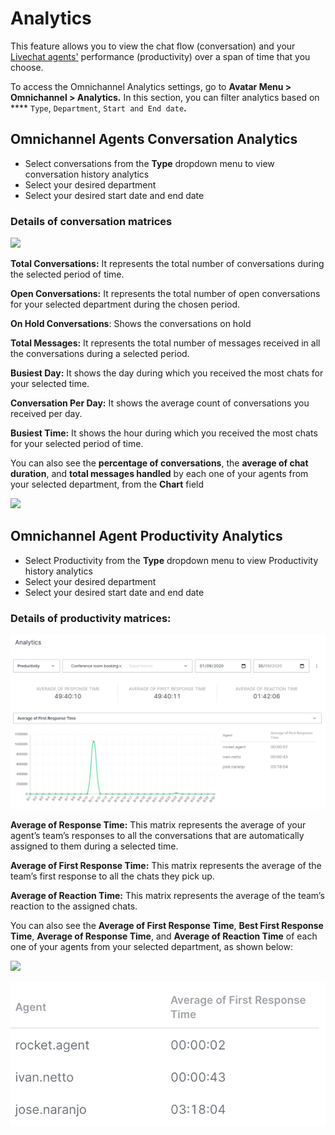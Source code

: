 # Analytics

This feature allows you to view the chat flow (conversation) and your [Livechat agents'](agents.md) performance (productivity) over a span of time that you choose.

To access the Omnichannel Analytics settings, go to  **Avatar Menu  > Omnichannel > Analytics.** In this section, you can filter analytics based on **** `Type`, `Department`, `Start and End date`**.**

## Omnichannel Agents Conversation Analytics

* Select conversations from the **Type** dropdown menu to view conversation history analytics
* Select your desired department
* Select your desired start date and end date

### Details of conversation matrices

![](<../../.gitbook/assets/4 (10).png>)

**Total Conversations:** It represents the total number of conversations during the selected period of time.

**Open Conversations:** It represents the total number of open conversations for your selected department during the chosen period.

**On Hold Conversations**: Shows the conversations on hold

**Total Messages:** It represents the total number of messages received in all the conversations during a selected period.

**Busiest Day:** It shows the day during which you received the most chats for your selected time.

**Conversation Per Day:** It shows the average count of conversations you received per day.

**Busiest Time:** It shows the hour during which you received the most chats for your selected period of time.

You can also see the **percentage of conversations**, the **average of chat duration**, and **total messages handled** by each one of your agents from your selected department, from the **Chart** field

![](<../../.gitbook/assets/6 (9).png>)

## Omnichannel Agent Productivity Analytics

* Select Productivity from the **Type** dropdown menu to view Productivity history analytics
* Select your desired department
* Select your desired start date and end date

### Details of productivity matrices:

![](<../../.gitbook/assets/image (62).png>)

**Average of Response Time:** This matrix represents the average of your agent’s team’s responses to all the conversations that are automatically assigned to them during a selected time.

**Average of First Response Time:** This matrix represents the average of the team’s first response to all the chats they pick up.

**Average of Reaction Time:** This matrix represents the average of the team’s reaction to the assigned chats.

You can also see the **Average of First Response Time**, **Best First Response Time**, **Average of Response Time**, and **Average of Reaction Time** of each one of your agents from your selected department, as shown below:

![](<../../.gitbook/assets/11 (4).png>)

![](<../../.gitbook/assets/image (63).png>)
